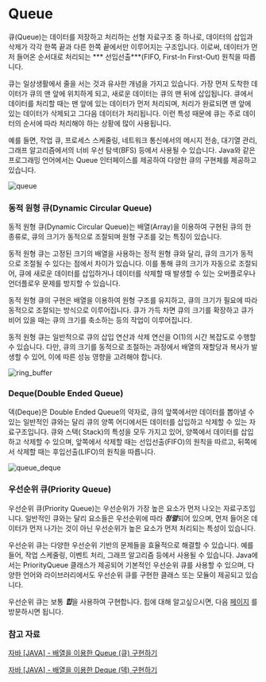 # Queue

큐(Queue)는 데이터를 저장하고 처리하는 선형 자료구조 중 하나로, 데이터의 삽입과 삭제가 각각 한쪽 끝과 다른 한쪽 끝에서만 이루어지는 구조입니다. 이로써, 데이터가 먼저 들어온 순서대로 처리되는 ***
선입선출***(FIFO, First-In First-Out) 원칙을 따릅니다.

큐는 일상생활에서 줄을 서는 것과 유사한 개념을 가지고 있습니다. 가장 먼저 도착한 데이터가 큐의 맨 앞에 위치하게 되고, 새로운 데이터는 큐의 맨 뒤에 삽입됩니다. 큐에서 데이터를 처리할 때는 맨 앞에 있는
데이터가 먼저 처리되며, 처리가 완료되면 맨 앞에 있는 데이터가 삭제되고 그다음 데이터가 처리됩니다. 이런 특성 때문에 큐는 주로 데이터의 순서에 따라 처리해야 하는 상황에 많이 사용됩니다.

예를 들면, 작업 큐, 프로세스 스케줄링, 네트워크 통신에서의 메시지 전송, 대기열 관리, 그래프 알고리즘에서의 너비 우선 탐색(BFS) 등에서 사용될 수 있습니다. Java와 같은 프로그래밍 언어에서는 Queue
인터페이스를 제공하여 다양한 큐의 구현체를 제공하고 있습니다.

![queue](https://user-images.githubusercontent.com/50406129/230725386-a8738b36-6b54-43bb-8ebe-33f469abd7bc.png)

### 동적 원형 큐(Dynamic Circular Queue)

동적 원형 큐(Dynamic Circular Queue)는 배열(Array)을 이용하여 구현된 큐의 한 종류로, 큐의 크기가 동적으로 조절되며 원형 구조를 갖는 특징이 있습니다.

동적 원형 큐는 고정된 크기의 배열을 사용하는 정적 원형 큐와 달리, 큐의 크기가 동적으로 조절될 수 있다는 점에서 차이가 있습니다. 이를 통해 큐의 크기가 자동으로 조절되어, 큐에 새로운 데이터를 삽입하거나
데이터를 삭제할 때 발생할 수 있는 오버플로우나 언더플로우 문제를 방지할 수 있습니다.

동적 원형 큐의 구현은 배열을 이용하여 원형 구조를 유지하고, 큐의 크기가 필요에 따라 동적으로 조절되는 방식으로 이루어집니다. 큐가 가득 차면 큐의 크기를 확장하고 큐가 비어 있을 때는 큐의 크기를 축소하는 등의
작업이 이루어집니다.

동적 원형 큐는 일반적으로 큐의 삽입 연산과 삭제 연산을 O(1)의 시간 복잡도로 수행할 수 있습니다. 다만, 큐의 크기를 동적으로 조절하는 과정에서 배열의 재할당과 복사가 발생할 수 있어, 이에 따른 성능 영향을
고려해야 합니다.

![ring_buffer](https://user-images.githubusercontent.com/50406129/230724743-354141b1-93e4-4591-b1b7-3a66c657f4b6.png)

### Deque(Double Ended Queue)

덱(Deque)은 Double Ended Queue의 약자로, 큐의 앞쪽에서만 데이터를 뽑아낼 수 있는 일반적인 큐와는 달리 큐의 양쪽 어디에서든 데이터를 삽입하고 삭제할 수 있는 자료구조입니다. 큐와 스택(
Stack)의 특성을 모두 가지고 있어, 양쪽에서 데이터를 삽입하고 삭제할 수 있으며, 앞쪽에서 삭제할 때는 선입선출(FIFO)의 원칙을 따르고, 뒤쪽에서 삭제할 때는 후입선출(LIFO)의 원칙을 따릅니다.

![queue_deque](https://user-images.githubusercontent.com/50406129/230724797-e9b21805-401b-46d3-8a09-ff6cba4e7aa6.png)

### 우선순위 큐(Priority Queue)

우선순위 큐(Priority Queue)는 우선순위가 가장 높은 요소가 먼저 나오는 자료구조입니다. 일반적인 큐와는 달리 요소들은 우선순위에 따라 ***정렬***되어 있으며, 먼저 들어온 데이터가 먼저 나가는 것이
아닌 우선순위가 높은 요소가 먼저 처리되는 특성이 있습니다.

우선순위 큐는 다양한 우선순위 기반의 문제들을 효율적으로 해결할 수 있습니다. 예를 들어, 작업 스케줄링, 이벤트 처리, 그래프 알고리즘 등에서 사용될 수 있습니다. Java에서는 PriorityQueue 클래스가
제공되어 기본적인 우선순위 큐를 사용할 수 있으며, 다양한 언어와 라이브러리에서도 우선순위 큐를 구현한 클래스 또는 모듈이 제공되고 있습니다.

우선순위 큐는 보통 ***힙***을 사용하여 구현합니다. 힙에 대해 알고싶으시면,
다음 [페이지](https://github.com/haeseong123/datastructure/tree/main/src/structure/heap) 를 방문하시면 됩니다.

### 참고 자료

[자바 [JAVA] - 배열을 이용한 Queue (큐) 구현하기](https://st-lab.tistory.com/183)

[자바 [JAVA] - 배열을 이용한 Deque (덱) 구현하기](https://st-lab.tistory.com/185)